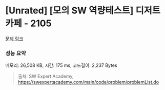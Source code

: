 # [Unrated] [모의 SW 역량테스트] 디저트 카페 - 2105 

[문제 링크](https://swexpertacademy.com/main/code/problem/problemDetail.do?contestProbId=AV5VwAr6APYDFAWu) 

### 성능 요약

메모리: 26,508 KB, 시간: 175 ms, 코드길이: 2,237 Bytes



> 출처: SW Expert Academy, https://swexpertacademy.com/main/code/problem/problemList.do
